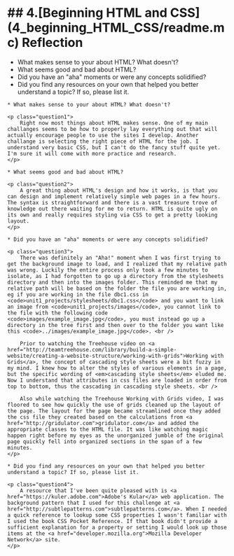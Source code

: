 <h1>## 4.[Beginning HTML and CSS](4_beginning_HTML_CSS/readme.mc) Reflection</h1>


* What makes sense to your about HTML? What doesn't? 
* What seems good and bad about HTML?
* Did you have an "aha" moments or were any concepts solidified?
* Did you find any resources on your own that helped you better understand a topic? If so, please list it.

<div class="answers">
	
	* What makes sense to your about HTML? What doesn't? 

	<p class="question1">
		Right now most things about HTML makes sense. One of my main challanges seems to be how to properly lay everything out that will actually encourage people to use the sites I develop. Another challange is selecting the right piece of HTML for the job. I understand very basic CSS, but I can't do the fancy stuff quite yet. I'm sure it will come with more practice and research. 
	</p>

	* What seems good and bad about HTML?

	<p class="question2">
		A great thing about HTML's design and how it works, is that you can design and implement relatively simple web pages in a few hours. The syntax is straightforward and there is a vast treasure trove of knowledge out there waiting for me to return. HTML is quite ugly on its own and really requires styling via CSS to get a pretty looking layout. 
	</p>

	* Did you have an "aha" moments or were any concepts solidified?

	<p class="question3">
		There was definitely an "Aha!" moment when I was first trying to get the background image to load, and I realized that my relative path was wrong. Luckily the entire process only took a few minutes to isolate, as I had forgotten to go up a directory from the stylesheets directory and then into the images folder. This reminded me that my relative path will be based on the folder the file you are working in, eg if you are working in the file dbc1.css in <code>unit1_projects/stylesheets/dbc1.css</code> and you want to link an image from <code>unit1_projects/images</code>, you cannot link to the file with the following code <code>images/example_image.jpg</code>, you must instead go up a directory in the tree first and then over to the folder you want like this <code>../images/example_image.jpg</code>. <br />

		Prior to watching the Treehouse video on <a href="http://teamtreehouse.com/library/build-a-simple-website/creating-a-website-structure/working-with-grids">Working with Grids</a>, the concept of cascading style sheets were a bit fuzzy in my mind. I knew how to alter the styles of various elements in a page, but the specific wording of <em>cascading style sheets</em> eluded me. Now I understand that attributes in css files are loaded in order from top to bottom, thus the cascading in cascading style sheets. <br />

		Also while watching the Treehouse Working with Grids video, I was floored to see how quickly the use of grids cleaned up the layout of the page. The layout for the page became streamlined once they added the css file they created based on the calculations from <a href="http://gridulator.com">gridulator.com</a> and added the appropriate classes to the HTML file. It was like watching magic happen right before my eyes as the unorganized jumble of the original page quickly fell into organized sections in the span of a few minutes. 
	</p>
	
	* Did you find any resources on your own that helped you better understand a topic? If so, please list it.

	<p class="question4">
		A resource that I've been quite pleased with is <a href="https://kuler.adobe.com">Adobe's Kular</a> web application. The background pattern that I used for this challenge at <a href="http://subtlepatterns.com">subtlepatterns.com</a>. When I needed a quick reference to lookup some CSS properties I wasn't familiar with I used the book CSS Pocket Reference. If that book didn't provide a sufficient explanation for a property or setting I would look up those items at the <a href="developer.mozilla.org">Mozilla Developer Network</a> site.
	</p>
</div>

